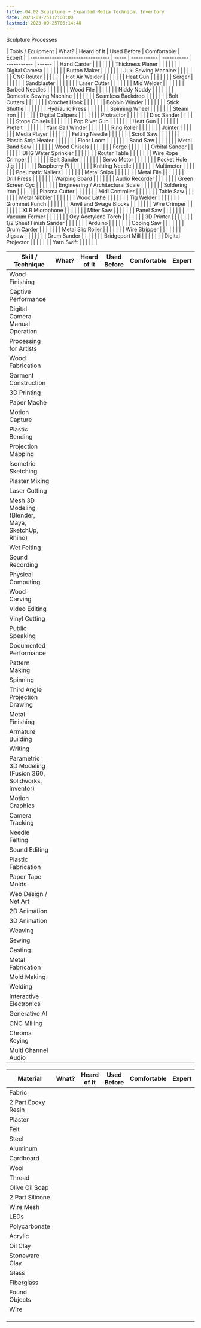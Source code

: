 ```yaml
---
title: 04.02 Sculpture + Expanded Media Technical Inventory
date: 2023-09-25T12:00:00
lastmod: 2023-09-25T06:14:48
---
```


Sculpture Processes

<div class="responsive-table-markdown">
| Tools / Equipment                 | What? | Heard of It | Used Before | Comfortable | Expert |
| --------------------------------- | ----- | ----------- | ----------- | ----------- | ------ |
| Hand Carder                       |       |             |             |             |        |
| Thickness Planer                  |       |             |             |             |        |
| Digital Camera                    |       |             |             |             |        |
| Button Maker                      |       |             |             |             |        |
| Juki Sewing Machine               |       |             |             |             |        |
| CNC Router                        |       |             |             |             |        |
| Hot Air Welder                    |       |             |             |             |        |
| Heat Gun                          |       |             |             |             |        |
| Serger                            |       |             |             |             |        |
| Sandblaster                       |       |             |             |             |        |
| Laser Cutter                      |       |             |             |             |        |
| Mig Welder                        |       |             |             |             |        |
| Barbed Needles                    |       |             |             |             |        |
| Wood File                         |       |             |             |             |        |
| Niddy Noddy                       |       |             |             |             |        |
| Domestic Sewing Machine           |       |             |             |             |        |
| Seamless Backdrop                 |       |             |             |             |        |
| Bolt Cutters                      |       |             |             |             |        |
| Crochet Hook                      |       |             |             |             |        |
| Bobbin Winder                     |       |             |             |             |        |
| Stick Shuttle                     |       |             |             |             |        |
| Hydraulic Press                   |       |             |             |             |        |
| Spinning Wheel                    |       |             |             |             |        |
| Steam Iron                        |       |             |             |             |        |
| Digital Calipers                  |       |             |             |             |        |
| Protractor                        |       |             |             |             |        |
| Disc Sander                       |       |             |             |             |        |
| Stone Chisels                     |       |             |             |             |        |
| Pop Rivet Gun                     |       |             |             |             |        |
| Heat Gun                          |       |             |             |             |        |
| Prefelt                           |       |             |             |             |        |
| Yarn Ball Winder                  |       |             |             |             |        |
| Ring Roller                       |       |             |             |             |        |
| Jointer                           |       |             |             |             |        |
| Media Player                      |       |             |             |             |        |
| Felting Needle                    |       |             |             |             |        |
| Scroll Saw                        |       |             |             |             |        |
| Plastic Strip Heater              |       |             |             |             |        |
| Floor Loom                        |       |             |             |             |        |
| Band Saw                          |       |             |             |             |        |
| Metal Band Saw                    |       |             |             |             |        |
| Wood Chisels                      |       |             |             |             |        |
| Forge                             |       |             |             |             |        |
| Orbital Sander                    |       |             |             |             |        |
| DHG Water Sprinkler               |       |             |             |             |        |
| Router Table                      |       |             |             |             |        |
| Wire Rope Crimper                 |       |             |             |             |        |
| Belt Sander                       |       |             |             |             |        |
| Servo Motor                       |       |             |             |             |        |
| Pocket Hole Jig                   |       |             |             |             |        |
| Raspberry Pi                      |       |             |             |             |        |
| Knitting Needle                   |       |             |             |             |        |
| Multimeter                        |       |             |             |             |        |
| Pneumatic Nailers                 |       |             |             |             |        |
| Metal Snips                       |       |             |             |             |        |
| Metal File                        |       |             |             |             |        |
| Drill Press                       |       |             |             |             |        |
| Warping Board                     |       |             |             |             |        |
| Audio Recorder                    |       |             |             |             |        |
| Green Screen Cyc                  |       |             |             |             |        |
| Engineering / Architectural Scale |       |             |             |             |        |
| Soldering Iron                    |       |             |             |             |        |
| Plasma Cutter                     |       |             |             |             |        |
| Midi Controller                   |       |             |             |             |        |
| Table Saw                         |       |             |             |             |        |
| Metal Nibbler                     |       |             |             |             |        |
| Wood Lathe                        |       |             |             |             |        |
| Tig Welder                        |       |             |             |             |        |
| Grommet Punch                     |       |             |             |             |        |
| Anvil and Swage Blocks            |       |             |             |             |        |
| Wire Crimper                      |       |             |             |             |        |
| XLR Microphone                    |       |             |             |             |        |
| Miter Saw                         |       |             |             |             |        |
| Panel Saw                         |       |             |             |             |        |
| Vacuum Former                     |       |             |             |             |        |
| Oxy Acetylene Torch               |       |             |             |             |        |
| 3D Printer                        |       |             |             |             |        |
| 1/2 Sheet Finish Sander           |       |             |             |             |        |
| Arduino                           |       |             |             |             |        |
| Coping Saw                        |       |             |             |             |        |
| Drum Carder                       |       |             |             |             |        |
| Metal Slip Roller                 |       |             |             |             |        |
| Wire Stripper                     |       |             |             |             |        |
| Jigsaw                            |       |             |             |             |        |
| Drum Sander                       |       |             |             |             |        |
| Bridgeport Mill                   |       |             |             |             |        |
| Digital Projector                 |       |             |             |             |        |
| Yarn Swift                        |       |             |             |             |        |

</div>

<div class="responsive-table-markdown">

| Skill / Technique                                         | What? | Heard of It | Used Before | Comfortable | Expert |
| --------------------------------------------------------- | ----- | ----------- | ----------- | ----------- | ------ |
| Wood Finishing                                            |       |             |             |             |        |
| Captive Performance                                       |       |             |             |             |        |
| Digital Camera Manual Operation                           |       |             |             |             |        |
| Processing for Artists                                    |       |             |             |             |        |
| Wood Fabrication                                          |       |             |             |             |        |
| Garment Construction                                      |       |             |             |             |        |
| 3D Printing                                               |       |             |             |             |        |
| Paper Mache                                               |       |             |             |             |        |
| Motion Capture                                            |       |             |             |             |        |
| Plastic Bending                                           |       |             |             |             |        |
| Projection Mapping                                        |       |             |             |             |        |
| Isometric Sketching                                       |       |             |             |             |        |
| Plaster Mixing                                            |       |             |             |             |        |
| Laser Cutting                                             |       |             |             |             |        |
| Mesh 3D Modeling (Blender, Maya, SketchUp, Rhino)         |       |             |             |             |        |
| Wet Felting                                               |       |             |             |             |        |
| Sound Recording                                           |       |             |             |             |        |
| Physical Computing                                        |       |             |             |             |        |
| Wood Carving                                              |       |             |             |             |        |
| Video Editing                                             |       |             |             |             |        |
| Vinyl Cutting                                             |       |             |             |             |        |
| Public Speaking                                           |       |             |             |             |        |
| Documented Performance                                    |       |             |             |             |        |
| Pattern Making                                            |       |             |             |             |        |
| Spinning                                                  |       |             |             |             |        |
| Third Angle Projection Drawing                            |       |             |             |             |        |
| Metal Finishing                                           |       |             |             |             |        |
| Armature Building                                         |       |             |             |             |        |
| Writing                                                   |       |             |             |             |        |
| Parametric 3D Modeling (Fusion 360, Solidworks, Inventor) |       |             |             |             |        |
| Motion Graphics                                           |       |             |             |             |        |
| Camera Tracking                                           |       |             |             |             |        |
| Needle Felting                                            |       |             |             |             |        |
| Sound Editing                                             |       |             |             |             |        |
| Plastic Fabrication                                       |       |             |             |             |        |
| Paper Tape Molds                                          |       |             |             |             |        |
| Web Design / Net Art                                      |       |             |             |             |        |
| 2D Animation                                              |       |             |             |             |        |
| 3D Animation                                              |       |             |             |             |        |
| Weaving                                                   |       |             |             |             |        |
| Sewing                                                    |       |             |             |             |        |
| Casting                                                   |       |             |             |             |        |
| Metal Fabrication                                         |       |             |             |             |        |
| Mold Making                                               |       |             |             |             |        |
| Welding                                                   |       |             |             |             |        |
| Interactive Electronics                                   |       |             |             |             |        |
| Generative AI                                             |       |             |             |             |        |
| CNC Milling                                               |       |             |             |             |        |
| Chroma Keying                                             |       |             |             |             |        |
| Multi Channel Audio                                       |       |             |             |             |        |

</div>
<div class="responsive-table-markdown">

| Material           | What? | Heard of It | Used Before | Comfortable | Expert |
| ------------------ | ----- | ----------- | ----------- | ----------- | ------ |
| Fabric             |       |             |             |             |        |
| 2 Part Epoxy Resin |       |             |             |             |        |
| Plaster            |       |             |             |             |        |
| Felt               |       |             |             |             |        |
| Steel              |       |             |             |             |        |
| Aluminum           |       |             |             |             |        |
| Cardboard          |       |             |             |             |        |
| Wool               |       |             |             |             |        |
| Thread             |       |             |             |             |        |
| Olive Oil Soap     |       |             |             |             |        |
| 2 Part Silicone    |       |             |             |             |        |
| Wire Mesh          |       |             |             |             |        |
| LEDs               |       |             |             |             |        |
| Polycarbonate      |       |             |             |             |        |
| Acrylic            |       |             |             |             |        |
| Oil Clay           |       |             |             |             |        |
| Stoneware Clay     |       |             |             |             |        |
| Glass              |       |             |             |             |        |
| Fiberglass         |       |             |             |             |        |
| Found Objects      |       |             |             |             |        |
| Wire               |       |             |             |             |        |
|                    |       |             |             |             |        |
|                    |       |             |             |             |        |
|                    |       |             |             |             |        |

</div>
